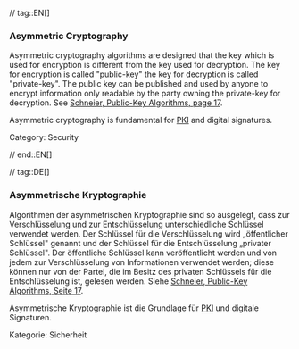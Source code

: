 // tag::EN[]
### Asymmetric Cryptography

Asymmetric cryptography algorithms are designed that the key which is used for
encryption is different from the key used for decryption. The key for
encryption is called "public-key" the key for decryption is called
"private-key". The public key can be published and used by anyone to encrypt
information only readable by the party owning the private-key for decryption.
See [Schneier, Public-Key Algorithms, page 17](#ref-schneier-1996).

Asymmetric cryptography is fundamental for [PKI](#term-pki) and digital
signatures.

Category: Security




// end::EN[]

// tag::DE[]
### Asymmetrische Kryptographie

Algorithmen der asymmetrischen Kryptographie sind so ausgelegt, dass
zur Verschlüsselung und zur Entschlüsselung unterschiedliche Schlüssel
verwendet werden. Der Schlüssel für die Verschlüsselung wird
„öffentlicher Schlüssel" genannt und der Schlüssel für die
Entschlüsselung „privater Schlüssel". Der öffentliche Schlüssel kann
veröffentlicht werden und von jedem zur Verschlüsselung von
Informationen verwendet werden; diese können nur von der Partei, die
im Besitz des privaten Schlüssels für die Entschlüsselung ist, gelesen
werden. Siehe [Schneier, Public-Key Algorithms, Seite
17](#ref-schneier-1996).

Asymmetrische Kryptographie ist die Grundlage für [PKI](#term-pki)
und digitale Signaturen.

Kategorie: Sicherheit
